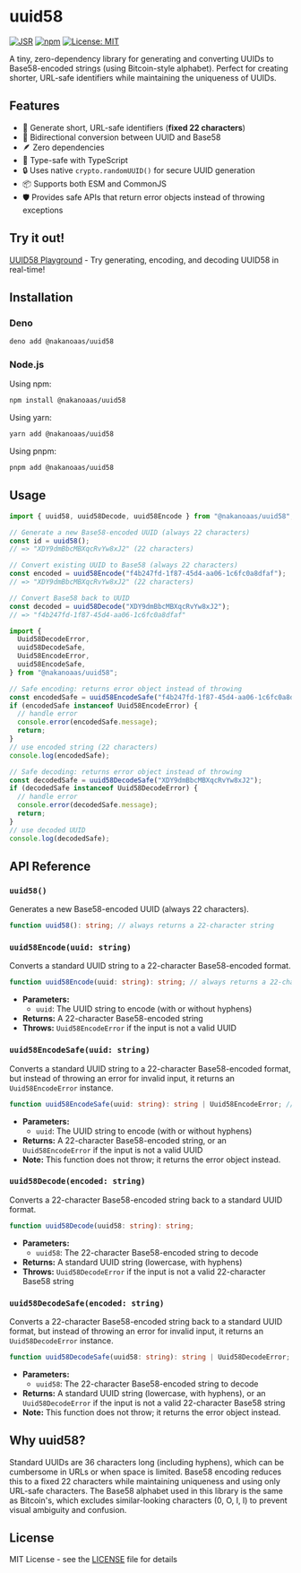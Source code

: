# uuid58

[![JSR](https://jsr.io/badges/@nakanoaas/uuid58)](https://jsr.io/@nakanoaas/uuid58)
[![npm](https://badge.fury.io/js/@nakanoaas%2Fuuid58.svg)](https://badge.fury.io/js/@nakanoaas%2Fuuid58)
[![License: MIT](https://img.shields.io/badge/License-MIT-yellow.svg)](https://opensource.org/licenses/MIT)

A tiny, zero-dependency library for generating and converting UUIDs to
Base58-encoded strings (using Bitcoin-style alphabet). Perfect for creating
shorter, URL-safe identifiers while maintaining the uniqueness of UUIDs.

## Features

- 🚀 Generate short, URL-safe identifiers (**fixed 22 characters**)
- 🔄 Bidirectional conversion between UUID and Base58
- 🪶 Zero dependencies
- 💪 Type-safe with TypeScript
- 🔒 Uses native `crypto.randomUUID()` for secure UUID generation
- 📦 Supports both ESM and CommonJS
- 🛡️ Provides safe APIs that return error objects instead of throwing exceptions

## Try it out!

[UUID58 Playground](https://nakanoasaservice.github.io/uuid58-playground/) - Try
generating, encoding, and decoding UUID58 in real-time!

## Installation

### Deno

```bash
deno add @nakanoaas/uuid58
```

### Node.js

Using npm:

```bash
npm install @nakanoaas/uuid58
```

Using yarn:

```bash
yarn add @nakanoaas/uuid58
```

Using pnpm:

```bash
pnpm add @nakanoaas/uuid58
```

## Usage

```typescript
import { uuid58, uuid58Decode, uuid58Encode } from "@nakanoaas/uuid58";

// Generate a new Base58-encoded UUID (always 22 characters)
const id = uuid58();
// => "XDY9dmBbcMBXqcRvYw8xJ2" (22 characters)

// Convert existing UUID to Base58 (always 22 characters)
const encoded = uuid58Encode("f4b247fd-1f87-45d4-aa06-1c6fc0a8dfaf");
// => "XDY9dmBbcMBXqcRvYw8xJ2" (22 characters)

// Convert Base58 back to UUID
const decoded = uuid58Decode("XDY9dmBbcMBXqcRvYw8xJ2");
// => "f4b247fd-1f87-45d4-aa06-1c6fc0a8dfaf"

import {
  Uuid58DecodeError,
  uuid58DecodeSafe,
  Uuid58EncodeError,
  uuid58EncodeSafe,
} from "@nakanoaas/uuid58";

// Safe encoding: returns error object instead of throwing
const encodedSafe = uuid58EncodeSafe("f4b247fd-1f87-45d4-aa06-1c6fc0a8dfaf");
if (encodedSafe instanceof Uuid58EncodeError) {
  // handle error
  console.error(encodedSafe.message);
  return;
}
// use encoded string (22 characters)
console.log(encodedSafe);

// Safe decoding: returns error object instead of throwing
const decodedSafe = uuid58DecodeSafe("XDY9dmBbcMBXqcRvYw8xJ2");
if (decodedSafe instanceof Uuid58DecodeError) {
  // handle error
  console.error(decodedSafe.message);
  return;
}
// use decoded UUID
console.log(decodedSafe);
```

## API Reference

### `uuid58()`

Generates a new Base58-encoded UUID (always 22 characters).

```typescript
function uuid58(): string; // always returns a 22-character string
```

### `uuid58Encode(uuid: string)`

Converts a standard UUID string to a 22-character Base58-encoded format.

```typescript
function uuid58Encode(uuid: string): string; // always returns a 22-character string
```

- **Parameters:**
  - `uuid`: The UUID string to encode (with or without hyphens)
- **Returns:** A 22-character Base58-encoded string
- **Throws:** `Uuid58EncodeError` if the input is not a valid UUID

### `uuid58EncodeSafe(uuid: string)`

Converts a standard UUID string to a 22-character Base58-encoded format, but
instead of throwing an error for invalid input, it returns an
`Uuid58EncodeError` instance.

```typescript
function uuid58EncodeSafe(uuid: string): string | Uuid58EncodeError; // string is always 22 characters
```

- **Parameters:**
  - `uuid`: The UUID string to encode (with or without hyphens)
- **Returns:** A 22-character Base58-encoded string, or an `Uuid58EncodeError`
  if the input is not a valid UUID
- **Note:** This function does not throw; it returns the error object instead.

### `uuid58Decode(encoded: string)`

Converts a 22-character Base58-encoded string back to a standard UUID format.

```typescript
function uuid58Decode(uuid58: string): string;
```

- **Parameters:**
  - `uuid58`: The 22-character Base58-encoded string to decode
- **Returns:** A standard UUID string (lowercase, with hyphens)
- **Throws:** `Uuid58DecodeError` if the input is not a valid 22-character
  Base58 string

### `uuid58DecodeSafe(encoded: string)`

Converts a 22-character Base58-encoded string back to a standard UUID format,
but instead of throwing an error for invalid input, it returns an
`Uuid58DecodeError` instance.

```typescript
function uuid58DecodeSafe(uuid58: string): string | Uuid58DecodeError;
```

- **Parameters:**
  - `uuid58`: The 22-character Base58-encoded string to decode
- **Returns:** A standard UUID string (lowercase, with hyphens), or an
  `Uuid58DecodeError` if the input is not a valid 22-character Base58 string
- **Note:** This function does not throw; it returns the error object instead.

## Why uuid58?

Standard UUIDs are 36 characters long (including hyphens), which can be
cumbersome in URLs or when space is limited. Base58 encoding reduces this to a
fixed 22 characters while maintaining uniqueness and using only URL-safe
characters. The Base58 alphabet used in this library is the same as Bitcoin's,
which excludes similar-looking characters (0, O, I, l) to prevent visual
ambiguity and confusion.

## License

MIT License - see the [LICENSE](LICENSE) file for details
